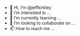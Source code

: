 - 👋 Hi, I’m @jeffkirkley
- 👀 I’m interested in ...
- 🌱 I’m currently learning ...
- 💞️ I’m looking to collaborate on ...
- 📫 How to reach me ...

<!---
jeffkirkley/jeffkirkley is a ✨ special ✨ repository because its `README.md` (this file) appears on your GitHub profile.
You can click the Preview link to take a look at your changes.
--->
